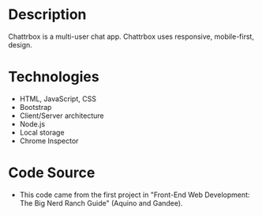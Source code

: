 # Description
Chattrbox is a multi-user chat app. Chattrbox uses responsive, mobile-first, design.

# Technologies
* HTML, JavaScript, CSS
* Bootstrap
* Client/Server architecture
* Node.js
* Local storage
* Chrome Inspector

# Code Source
* This code came from the first project in "Front-End Web Development: The Big Nerd Ranch Guide" (Aquino and Gandee).